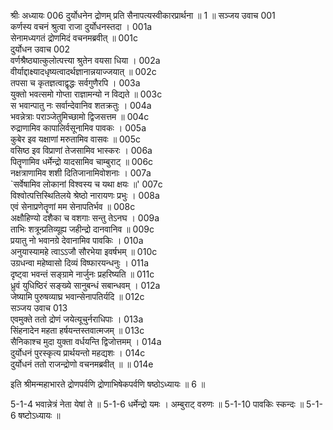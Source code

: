 श्रीः
अध्यायः 006
दुर्योधनेन द्रोणम् प्रति सैनापत्यस्वीकारप्रार्थना ॥ 1 ॥
सञ्जय उवाच 	001  
कर्णस्य वचनं श्रुत्वा राजा दुर्योधनस्तदा ।	001a  
सेनामध्यगतं द्रोणमिदं वचनमब्रवीत् ॥	001c  
दुर्योधन उवाच 	002  
वर्णश्रैष्ठ्यात्कुलोत्पत्त्या श्रुतेन वयसा धिया ।	002a  
वीर्याद्दाक्ष्यादधृष्यत्वादर्थज्ञानान्नयाज्जयात् ॥	002c  
तपसा च कृतज्ञत्वाद्वृद्धः सर्वगुणैरपि ।	003a  
युक्तो भवत्समो गोप्ता राज्ञामन्यो न विद्यते ॥	003c  
स भवान्पातु नः सर्वान्देवानिव शतक्रतुः ।	004a  
भवन्नेत्राः पराञ्जेतुमिच्छामो द्विजसत्तम ॥	004c  
रुद्राणामिव कापालिर्वसूनामिव पावकः ।	005a  
कुबेर इव यक्षाणां मरुतामिव वासवः ॥	005c  
वसिष्ठ इव विप्राणां तेजसामिव भास्करः ।	006a  
पितॄणामिव धर्मेन्द्रो यादसामिव चाम्बुराट् ॥	006c  
नक्षत्राणामिव शशी दितिजानामिवोशनाः ।	007a  
`सर्वेषामिव लोकानां विश्वस्य च यथा क्षयः ॥'	007c  
विश्वोत्पत्तिस्थितिलये श्रेष्ठो नारायणः प्रभुः ।	008a  
एवं सेनाप्रणेतॄणां मम सेनापतिर्भव ॥	008c  
अक्षौहिण्यो दशैका च वशगाः सन्तु तेऽनघ ।	009a  
ताभिः शत्रून्प्रतिव्यूह्य जहीन्द्रो दानवानिव ॥	009c  
प्रयातु नो भवानग्रे देवानामिव पावकिः ।	010a  
अनुयास्यामहे त्वाऽऽजौ सौरभेया इवर्षभम् ॥	010c  
उग्रधन्वा महेष्वासो दिव्यं विष्फारयन्धनुः ।	011a  
दृष्ट्वा भवन्तं सङ्ग्रामे नार्जुनः प्रहरिष्यति ॥	011c  
ध्रुवं युधिष्ठिरं सङ्ख्ये सानुबन्धं सबान्धवम् ।	012a  
जेष्यामि पुरुषव्याघ्र भवान्सेनापतिर्यदि ॥	012c  
सञ्जय उवाच 	013  
एवमुक्ते ततो द्रोणं जयेत्यूचुर्नराधिपाः ।	013a  
सिंहनादेन महता हर्षयन्तस्तवात्मजम् ॥	013c  
सैनिकाश्च मुदा युक्ता वर्धयन्ति द्विजोत्तमम् ।	014a  
दुर्योधनं पुरस्कृत्य प्रार्थयन्तो महद्यशः ।	014c  
दुर्योधनं ततो राजन्द्रोणो वचनमब्रवीत् ॥ ॥	014e  

इति श्रीमन्महाभारते द्रोणपर्वणि द्रोणाभिषेकपर्वणि षष्ठोऽध्यायः ॥ 6 ॥

5-1-4 भवान्नेत्रं नेता येषां ते ॥ 5-1-6 धर्मेन्द्रो यमः । अम्बुराट् वरुणः ॥ 5-1-10 पावकिः स्कन्दः ॥ 5-1-6 षष्टोऽध्यायः ॥
